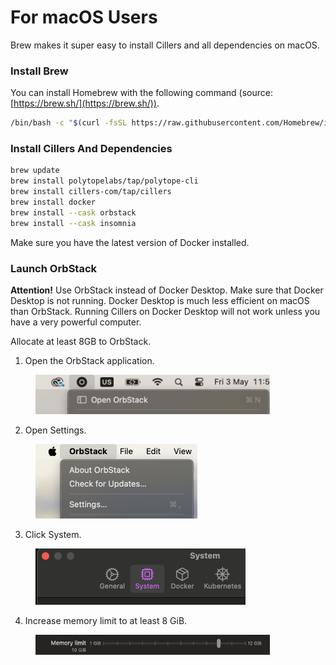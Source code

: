 # For macOS Users

Brew makes it super easy to install Cillers and all dependencies on macOS.&#x20;

### Install Brew

You can install Homebrew with the following command (source: [https://brew.sh/](https://brew.sh/)).

```bash
/bin/bash -c "$(curl -fsSL https://raw.githubusercontent.com/Homebrew/install/HEAD/install.sh)"
```

### **Install Cillers And Dependencies**

```bash
brew update
brew install polytopelabs/tap/polytope-cli
brew install cillers-com/tap/cillers
brew install docker
brew install --cask orbstack
brew install --cask insomnia 
```

Make sure you have the latest version of Docker installed.

### Launch OrbStack&#x20;

**Attention!** Use OrbStack instead of Docker Desktop. Make sure that Docker Desktop is not running. Docker Desktop is much less efficient on macOS than OrbStack. Running Cillers on Docker Desktop will not work unless you have a very powerful computer.&#x20;

Allocate at least 8GB to OrbStack.

1. Open the OrbStack application.&#x20;

<figure><img src="../../.gitbook/assets/image (4) (1).png" alt="" width="375"><figcaption></figcaption></figure>

2. Open Settings.

<figure><img src="../../.gitbook/assets/image (1) (1) (1).png" alt="" width="259"><figcaption></figcaption></figure>

3. Click System.&#x20;

<figure><img src="../../.gitbook/assets/image (2) (1) (1).png" alt="" width="336"><figcaption></figcaption></figure>

4. Increase memory limit to at least 8 GiB.&#x20;

<figure><img src="../../.gitbook/assets/image (3) (1) (1).png" alt="" width="375"><figcaption></figcaption></figure>



